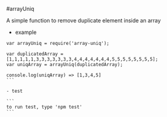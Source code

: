 #arrayUniq

A simple function to remove duplicate element inside an array

- example

````
var arrayUniq = require('array-uniq');

var duplicatedArray = [1,1,1,1,1,3,3,3,3,3,3,3,4,4,4,4,4,4,4,5,5,5,5,5,5,5,5];
var uniqArray = arrayUniq(duplicatedArray);

console.log(uniqArray) => [1,3,4,5]
```

- test

```
to run test, type 'npm test'
```
